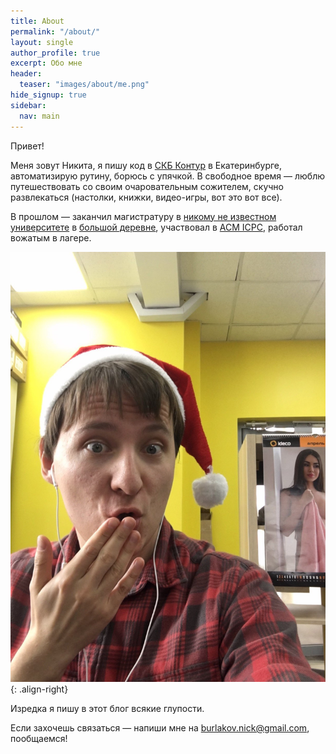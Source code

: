 ```yaml
---
title: About
permalink: "/about/"
layout: single
author_profile: true
excerpt: Обо мне
header:
  teaser: "images/about/me.png"
hide_signup: true
sidebar:
  nav: main
---
```


Привет!

Меня зовут Никита, я пишу код в [СКБ Контур](https://kontur.ru/) в Екатеринбурге, автоматизирую рутину, борюсь с упячкой. В свободное время — люблю путешествовать со своим очаровательным сожителем, скучно развлекаться (настолки, книжки, видео-игры, вот это вот все).

В прошлом — заканчил магистратуру в [никому не известном университете](http://istu.ru/) в [большой деревне](https://ru.wikipedia.org/wiki/%D0%98%D0%B6%D0%B5%D0%B2%D1%81%D0%BA), участвовал в [ACM ICPC](https://en.wikipedia.org/wiki/ACM_International_Collegiate_Programming_Contest), работал вожатым в лагере.

![Ваш покорный слуга](/images/about/me.jpg){: .align-right}

Изредка я пишу в этот блог всякие глупости.

Если захочешь связаться — напиши мне на [burlakov.nick@gmail.com](mailto:burlakov.nick@gmail.com), пообщаемся!
